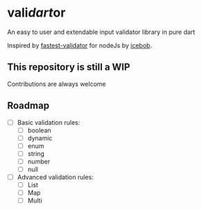 # vali*dart*or

An easy to user and extendable input validator library in pure dart

Inspired by [fastest-validator](https://github.com/icebob/fastest-validator) for nodeJs by [icebob](https://github.com/icebob).

## This repository is still a WIP
Contributions are always welcome

## Roadmap
- [ ] Basic validation rules:
    - [ ] boolean
    - [ ] dynamic
    - [ ] enum
    - [ ] string
    - [ ] number
    - [ ] null
- [ ] Advanced validation rules:
    - [ ] List
    - [ ] Map
    - [ ] Multi